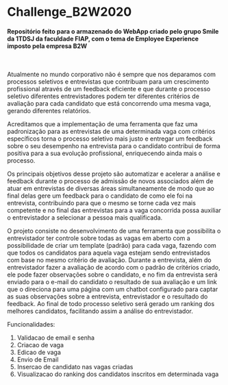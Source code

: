 # Challenge_B2W2020
<h4><b>Repositório feito para o armazenado do WebApp criado pelo grupo Smile da 1TDSJ da faculdade FIAP, com o tema de Employee Experience imposto pela empresa B2W</b></h4><br>

Atualmente no mundo corporativo não é sempre que nos deparamos com processos seletivos e entrevistas que contribuam para um crescimento profissional através de
um feedback eficiente e que durante o processo seletivo diferentes entrevistadores
podem ter diferentes critérios de avaliação para cada candidato que está concorrendo
uma mesma vaga, gerando diferentes relatórios.<br>

Acreditamos que a implementação de uma ferramenta que faz uma padronização
para as entrevistas de uma determinada vaga com critérios específicos torna o
processo seletivo mais justo e entregar um feedback sobre o seu desempenho na
entrevista para o candidato contribui de forma positiva para a sua evolução
profissional, enriquecendo ainda mais o processo.<br>

Os principais objetivos desse projeto são automatizar e acelerar a análise e
feedback durante o processo de admissão de novos associados além de atuar em
entrevistas de diversas áreas simultaneamente de modo que ao final delas gere um
feedback para o candidato de como ele foi na entrevista, contribuindo para que o
mesmo se torne cada vez mais competente e no final das entrevistas para a vaga
concorrida possa auxiliar o entrevistador a selecionar a pessoa mais qualificada.<br>

O projeto consiste no desenvolvimento de uma ferramenta que possibilita o
entrevistador ter controle sobre todas as vagas em aberto com a possibilidade de criar
um template (padrão) para cada vaga, fazendo com que todos os candidatos para
aquela vaga estejam sendo entrevistados com base no mesmo critério de avaliação.
Durante a entrevista, além do entrevistador fazer a avaliação de acordo com o padrão
de critérios criado, ele pode fazer observações sobre o candidato, e no fim da
entrevista será enviado para o e-mail do candidato o resultado de sua avaliação e um
link que o direciona para uma página com um chatbot configurado para captar as suas
observações sobre a entrevista, entrevistador e o resultado do feedback. Ao final de
todo processo seletivo será gerado um ranking dos melhores candidatos, facilitando
assim a análise do entrevistador.

Funcionalidades: 
  <ol>
    <li> Validacao de email e senha </li>
    <li> Criacao de vaga </li>
    <li> Edicao de vaga </li>
    <li> Envio de Email </li>
    <li> Insercao de candidato nas vagas criadas </li>
    <li> Visualizacao do ranking dos candidatos inscritos em determinada vaga </li>
  </ol>
